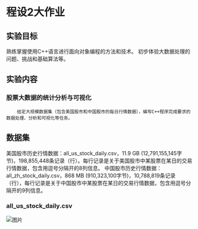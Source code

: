 # 程设2大作业
## 实验目标
熟练掌握使用C++语言进行面向对象编程的方法和技术。
初步体验大数据处理的问题、挑战和基础算法等。
## 实验内容
### 股票大数据的统计分析与可视化
        给定大规模数据集（包含美国股市和中国股市的每日行情数据），编写C++程序完成要求的数据处理、分析和可视化等任务。
## 数据集
美国股市历史行情数据：all_us_stock_daily.csv，11.9 GB (12,791,155,145字节)，198,855,448条记录（行）。每行记录是关于美国股市中某股票在某日的交易行情数据，包含用逗号分隔开的8列信息。
中国股市历史行情数据：all_zh_stock_daily.csv，868 MB (910,323,100字节)，10,788,819条记录（行），每行记录是关于中国股市中某股票在某日的交易行情数据，包含用逗号分隔开的9列信息。
### all_us_stock_daily.csv
![图片](https://user-images.githubusercontent.com/67848599/146648584-f529bd60-ac86-4f24-ae1f-593704f6eb98.png)




